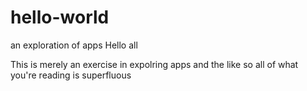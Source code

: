 # hello-world
an exploration of apps
Hello all

This is merely an exercise in expolring apps and the like so all of what you're reading is superfluous
